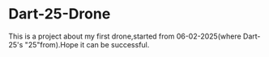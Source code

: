 # Dart-25-Drone
This is a project about my first drone,started from 06-02-2025(where Dart-25's "25"from).Hope it can be successful.

